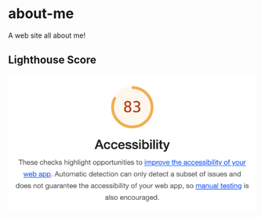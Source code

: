 # about-me

A web site all about me!

## Lighthouse Score

![Accessibility Score](./img/lighthouse.png)
